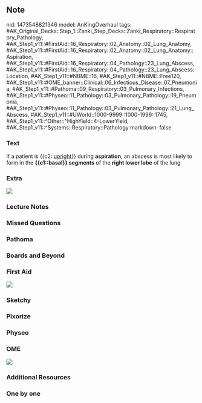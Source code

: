 ## Note
nid: 1473548821346
model: AnKingOverhaul
tags: #AK_Original_Decks::Step_1::Zanki_Step_Decks::Zanki_Respiratory::Respiratory_Pathology, #AK_Step1_v11::#FirstAid::16_Respiratory::02_Anatomy::02_Lung_Anatomy, #AK_Step1_v11::#FirstAid::16_Respiratory::02_Anatomy::02_Lung_Anatomy::Aspiration, #AK_Step1_v11::#FirstAid::16_Respiratory::04_Pathology::23_Lung_Abscess, #AK_Step1_v11::#FirstAid::16_Respiratory::04_Pathology::23_Lung_Abscess::Location, #AK_Step1_v11::#NBME::16, #AK_Step1_v11::#NBME::Free120, #AK_Step1_v11::#OME_banner::Clinical::06_Infectious_Disease::07_Pneumonia, #AK_Step1_v11::#Pathoma::09_Respiratory::03_Pulmonary_Infections, #AK_Step1_v11::#Physeo::11_Pathology::03_Pulmonary_Pathology::19_Pneumonia, #AK_Step1_v11::#Physeo::11_Pathology::03_Pulmonary_Pathology::21_Lung_Abscess, #AK_Step1_v11::#UWorld::1000-9999::1000-1999::1745, #AK_Step1_v11::^Other::^HighYield::4-LowerYield, #AK_Step1_v11::^Systems::Respiratory::Pathology
markdown: false

### Text
<div>
  If a patient is {{c2::<u>upright</u>}} during <b>aspiration</b>,
  an abscess is most likely to form in the <b>{{c1::basal}}
  segments</b> of the <b>right lower lobe</b> of the lung
</div>

### Extra
<img src="Dependent%20lung%20segments_1606536512076.png">

### Lecture Notes


### Missed Questions


### Pathoma


### Boards and Beyond


### First Aid
<img src="tmpWmY1Iu.png">

### Sketchy


### Pixorize


### Physeo


### OME
<div class="ome-widget">
  <a href=
  "https://onlinemeded.org/spa/infectious-disease/pneumonia/acquire?ref=anki">
  <img src="_OME_AnkiFlashcards_Lesson_1.png"></a>
</div>

### Additional Resources


### One by one

